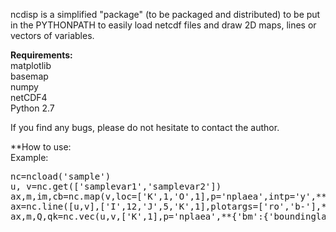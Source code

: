 ncdisp is a simplified "package" (to be packaged and distributed) to be put in the PYTHONPATH to easily load netcdf files and draw 2D maps, lines or vectors of variables.  
    
**Requirements:**  
matplotlib   
basemap  
numpy  
netCDF4  
Python 2.7   
  
If you find any bugs, please do not hesitate to contact the author.  
  
**How to use:    
Example:   
<pre>
nc=ncload('sample')  
u, v=nc.get(['samplevar1','samplevar2'])  
ax,m,im,cb=nc.map(v,loc=['K',1,'O',1],p='nplaea',intp='y',**{'bm':{'boundinglat':20},'map':{'cmap':plt.get_cmap('bwr')},'cb':{'boundaries':range(5)}})  
ax=nc.line([u,v],['I',12,'J',5,'K',1],plotargs=['ro','b-'],**{'ln':{'lw':3},'plot':[{},{'maker':'^'}]'leg':{'loc':1}})
ax,m,Q,qk=nc.vec(u,v,['K',1],p='nplaea',**{'bm':{'boundinglat':20},'q':{'color':'r'},'qk':{'Y':-0.1}})
</pre>   
